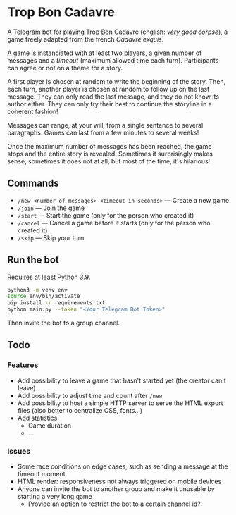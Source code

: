 # Trop Bon Cadavre

A Telegram bot for playing Trop Bon Cadavre (english: *very good corpse*), a game freely adapted from the french *Cadavre exquis*.

A game is instanciated with at least two players, a given number of messages and a *timeout* (maximum allowed time each turn).
Participants can agree or not on a theme for a story.

A first player is chosen at random to write the beginning of the story.
Then, each turn, another player is chosen at random to follow up on the last message.
They can only read the last message, and they do not know its author either. They can only try their best to continue the storyline in a coherent fashion!

Messages can range, at your will, from a single sentence to several paragraphs.
Games can last from a few minutes to several weeks!

Once the maximum number of messages has been reached, the game stops and the entire story is revealed.
Sometimes it surprisingly makes sense, sometimes it does not at all; but most of the time, it's hilarious!

## Commands

* `/new <number of messages> <timeout in seconds>` — Create a new game
* `/join` — Join the game
* `/start` — Start the game (only for the person who created it)
* `/cancel` — Cancel a game before it starts (only for the person who created it)
* `/skip` — Skip your turn

## Run the bot

Requires at least Python 3.9.

```bash
python3 -m venv env
source env/bin/activate
pip install -r requirements.txt
python main.py --token "<Your Telegram Bot Token>"
```

Then invite the bot to a group channel.

## Todo

### Features

* Add possibility to leave a game that hasn't started yet (the creator can't leave)
* Add possibility to adjust time and count after `/new`
* Add possibility to host a simple HTTP server to serve the HTML export files (also better to centralize CSS, fonts...)
* Add statistics
  * Game duration
  * ...

### Issues

* Some race conditions on edge cases, such as sending a message at the timeout moment
* HTML render: responsiveness not always triggered on mobile devices
* Anyone can invite the bot to another group and make it unusable by starting a very long game
  * Provide an option to restrict the bot to a certain channel id?
